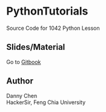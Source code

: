 # PythonTutorials
Source Code for 1042 Python Lesson

## Slides/Material
Go to [Gitbook](https://pygame.hackersir.org)

## Author
Danny Chen  
HackerSir, Feng Chia University
